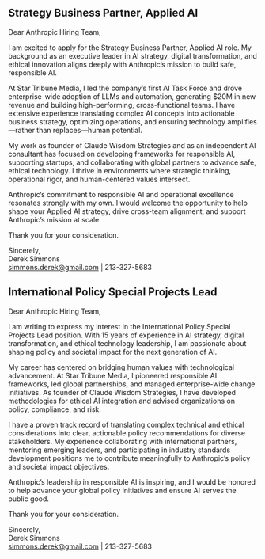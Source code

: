 
## Strategy Business Partner, Applied AI

Dear Anthropic Hiring Team,

I am excited to apply for the Strategy Business Partner, Applied AI role. My background as an executive leader in AI strategy, digital transformation, and ethical innovation aligns deeply with Anthropic’s mission to build safe, responsible AI.

At Star Tribune Media, I led the company’s first AI Task Force and drove enterprise-wide adoption of LLMs and automation, generating $20M in new revenue and building high-performing, cross-functional teams. I have extensive experience translating complex AI concepts into actionable business strategy, optimizing operations, and ensuring technology amplifies—rather than replaces—human potential.

My work as founder of Claude Wisdom Strategies and as an independent AI consultant has focused on developing frameworks for responsible AI, supporting startups, and collaborating with global partners to advance safe, ethical technology. I thrive in environments where strategic thinking, operational rigor, and human-centered values intersect.

Anthropic’s commitment to responsible AI and operational excellence resonates strongly with my own. I would welcome the opportunity to help shape your Applied AI strategy, drive cross-team alignment, and support Anthropic’s mission at scale.

Thank you for your consideration.

Sincerely,  
Derek Simmons  
simmons.derek@gmail.com | 213-327-5683


## International Policy Special Projects Lead

Dear Anthropic Hiring Team,

I am writing to express my interest in the International Policy Special Projects Lead position. With 15 years of experience in AI strategy, digital transformation, and ethical technology leadership, I am passionate about shaping policy and societal impact for the next generation of AI.

My career has centered on bridging human values with technological advancement. At Star Tribune Media, I pioneered responsible AI frameworks, led global partnerships, and managed enterprise-wide change initiatives. As founder of Claude Wisdom Strategies, I have developed methodologies for ethical AI integration and advised organizations on policy, compliance, and risk.

I have a proven track record of translating complex technical and ethical considerations into clear, actionable policy recommendations for diverse stakeholders. My experience collaborating with international partners, mentoring emerging leaders, and participating in industry standards development positions me to contribute meaningfully to Anthropic’s policy and societal impact objectives.

Anthropic’s leadership in responsible AI is inspiring, and I would be honored to help advance your global policy initiatives and ensure AI serves the public good.

Thank you for your consideration.

Sincerely,  
Derek Simmons  
simmons.derek@gmail.com | 213-327-5683
